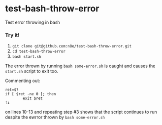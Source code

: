# test-bash-throw-error
Test error throwing in bash

### Try it!
1. `git clone git@github.com:n8e/test-bash-throw-error.git`
2. `cd test-bash-throw-error`
3. `bash start.sh`

The error thrown by running `bash some-error.sh` is caught and causes the `start.sh` script to exit too.

Commenting out:
```
ret=$?
if [ $ret -ne 0 ]; then
        exit $ret
fi
```

on lines 10-13 and repeating step #3 shows that the script continues to run despite the ewrror thrown by `bash some-error.sh`

